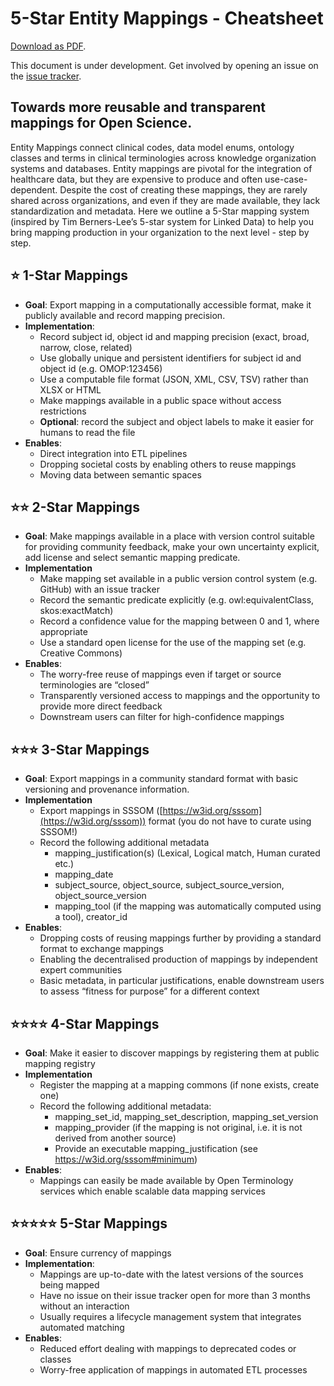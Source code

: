 # 5-Star Entity Mappings - Cheatsheet

[Download as PDF](resources/sssom_5star_mappings.pdf).

This document is under development. Get involved by opening an issue on the [issue tracker](https://github.com/mapping-commons/sssom/issues).

## Towards more reusable and transparent mappings for Open Science.

Entity Mappings connect clinical codes, data model enums, ontology classes and terms in clinical terminologies 
across knowledge organization systems and databases. Entity mappings are pivotal for the integration of 
healthcare data, but they are expensive to produce and often use-case-dependent. 
Despite the cost of creating these mappings, they are rarely shared across organizations, and even 
if they are made available, they lack standardization and metadata. Here we outline a 
5-Star mapping system (inspired by Tim Berners-Lee’s 5-star system for Linked Data) 
to help you bring mapping production in your organization to the next level - step by step.

## :star: 1-Star Mappings

* **Goal**: Export mapping in a computationally accessible format, make it publicly available and record mapping precision.
* **Implementation**:
    * Record subject id, object id and mapping precision (exact, broad, narrow, close, related)
    * Use globally unique and persistent identifiers for subject id and object id (e.g. OMOP:123456)
    * Use a computable file format (JSON, XML, CSV, TSV) rather than XLSX or HTML
    * Make mappings available in a public space without access restrictions
    * **Optional**: record the subject and object labels to make it easier for humans to read the file
* **Enables**:
    * Direct integration into ETL pipelines
    * Dropping societal costs by enabling others to reuse mappings
    * Moving data between semantic spaces

## :star::star: 2-Star Mappings

* **Goal**: Make mappings available in a place with version control suitable for providing community feedback, make your own 
uncertainty explicit, add license and select semantic mapping predicate.
* **Implementation** 
    * Make mapping set available in a public version control system (e.g. GitHub) with an issue tracker
    * Record the semantic predicate explicitly (e.g. owl:equivalentClass, skos:exactMatch)
    * Record a confidence value for the mapping between 0 and 1, where appropriate
    * Use a standard open license for the use of the mapping set (e.g. Creative Commons)
* **Enables**:
    * The worry-free reuse of mappings even if target or source terminologies are “closed”
    * Transparently versioned access to mappings and the opportunity to provide more direct feedback
    * Downstream users can filter for high-confidence mappings

## :star::star::star: 3-Star Mappings

* **Goal**: Export mappings in a community standard format with basic versioning and provenance information.
* **Implementation**
    * Export mappings in SSSOM ([https://w3id.org/sssom](https://w3id.org/sssom)) format (you do not have to curate using SSSOM!)
    * Record the following additional metadata
        * mapping_justification(s) (Lexical, Logical match, Human curated etc.)
        * mapping_date
        * subject_source, object_source, subject_source_version, object_source_version
        * mapping_tool (if the mapping was automatically computed using a tool), creator_id
* **Enables**:
    * Dropping costs of reusing mappings further by providing a standard format to exchange mappings
    * Enabling the decentralised production of mappings by independent expert communities
    * Basic metadata, in particular justifications, enable downstream users to assess “fitness for purpose” for a different context

## :star::star::star::star: 4-Star Mappings

* **Goal**: Make it easier to discover mappings by registering them at public mapping registry
* **Implementation**
    * Register the mapping at a mapping commons (if none exists, create one)
    * Record the following additional metadata:
        * mapping_set_id, mapping_set_description, mapping_set_version
        * mapping_provider (if the mapping is not original, i.e. it is not derived from another source)
        * Provide an executable mapping_justification (see https://w3id.org/sssom#minimum)
* **Enables**:
    * Mappings can easily be made available by Open Terminology services which enable scalable data mapping services

## :star::star::star::star::star: 5-Star Mappings

* **Goal**: Ensure currency of mappings
* **Implementation**:
    * Mappings are up-to-date with the latest versions of the sources being mapped
    * Have no issue on their issue tracker open for more than 3 months without an interaction
    * Usually requires a lifecycle management system that integrates automated matching
* **Enables**:
    * Reduced effort dealing with mappings to deprecated codes or classes
    * Worry-free application of mappings in automated ETL processes
